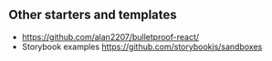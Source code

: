 
## Other starters and templates 
* https://github.com/alan2207/bulletproof-react/
* Storybook examples https://github.com/storybookjs/sandboxes
